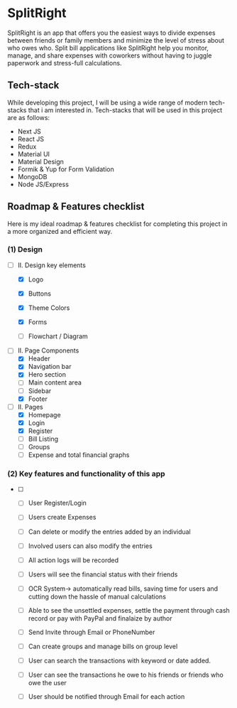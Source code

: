 # SplitRight
SplitRight is an app that offers you the easiest ways to divide expenses between friends or family members and minimize the level of stress about who owes who. Split bill applications like SplitRight help you monitor, manage, and share expenses with coworkers without having to juggle paperwork and stress-full calculations. 

## Tech-stack 

While developing this project, I will be using a wide range of modern tech-stacks that i am interested in. Tech-stacks that will be used in this project are as follows:

* Next JS
* React JS
* Redux
* Material UI
* Material Design
* Formik & Yup for Form Validation
* MongoDB
* Node JS/Express

<!-- ROADMAP -->
## Roadmap & Features checklist
Here is my ideal roadmap & features checklist for completing this project in a more organized and efficient way.

### (1) Design


- [ ] II. Design key elements 
    - [X] Logo
    - [X] Buttons
    - [X] Theme Colors
    - [X] Forms
    - [ ] Flowchart / Diagram


- [ ] II. Page Components
    - [X] Header
    - [X] Navigation bar
    - [X] Hero section 
    - [ ]  Main content area
    - [ ] Sidebar
    - [X] Footer

- [ ] II. Pages
    - [X] Homepage
    - [X] Login
    - [X] Register
    - [ ] Bill Listing
    - [ ] Groups
    - [ ] Expense and total financial graphs
     
### (2) Key features and functionality of this app


- [ ] 
    - [ ] User Register/Login
    - [ ] Users create Expenses
    - [ ] Can delete or modify the entries added by an individual
    - [ ] Involved users can also modify the entries
    - [ ] All action logs will be recorded
    - [ ] Users will see the financial status with their friends
    - [ ] OCR System-> automatically read bills, saving time for users and cutting down the hassle of manual calculations
    - [ ] Able to see the unsettled expenses, settle the payment through cash record or pay with PayPal and finalaize by author
    - [ ] Send Invite through Email or PhoneNumber
    - [ ] Can create groups and manage bills on group level
    - [ ] User can search the transactions with keyword or date added.
    - [ ] User can see the transactions he owe to his friends or friends who owe the user
    - [ ] User should be notified through Email for each action




